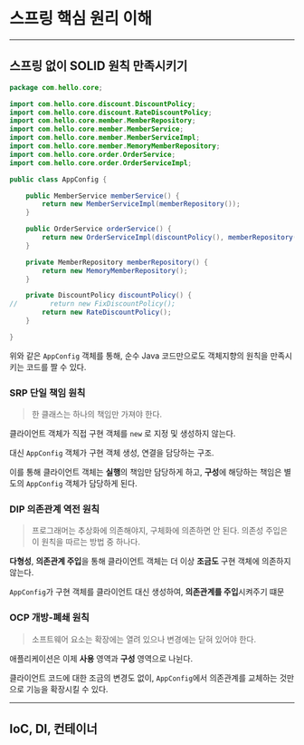 # 스프링 핵심 원리 이해

---

## 스프링 없이 SOLID 원칙 만족시키기

```java
package com.hello.core;

import com.hello.core.discount.DiscountPolicy;
import com.hello.core.discount.RateDiscountPolicy;
import com.hello.core.member.MemberRepository;
import com.hello.core.member.MemberService;
import com.hello.core.member.MemberServiceImpl;
import com.hello.core.member.MemoryMemberRepository;
import com.hello.core.order.OrderService;
import com.hello.core.order.OrderServiceImpl;

public class AppConfig {

    public MemberService memberService() {
        return new MemberServiceImpl(memberRepository());
    }

    public OrderService orderService() {
        return new OrderServiceImpl(discountPolicy(), memberRepository());
    }

    private MemberRepository memberRepository() {
        return new MemoryMemberRepository();
    }

    private DiscountPolicy discountPolicy() {
//        return new FixDiscountPolicy();
        return new RateDiscountPolicy();
    }

}
```




위와 같은 `AppConfig` 객체를 통해, 순수 Java 코드만으로도 객체지향의 원칙을 만족시키는 코드를 짤 수 있다.

### SRP 단일 책임 원칙

> 한 클래스는 하나의 책임만 가져야 한다.

클라이언트 객체가 직접 구현 객체를 `new` 로 지정 및 생성하지 않는다.

대신 `AppConfig` 객체가 구현 객체 생성, 연결을 담당하는 구조.

이를 통해 클라이언트 객체는 **실행**의 책임만 담당하게 하고, **구성**에 해당하는 책임은 별도의 `AppConfig` 객체가 담당하게 된다.

### DIP 의존관계 역전 원칙

> 프로그래머는 추상화에 의존해야지, 구체화에 의존하면 안 된다. 의존성 주입은 이 원칙을 따르는 방법 중 하나다.

**다형성**, **의존관계 주입**을 통해 클라이언트 객체는 더 이상 **조금도** 구현 객체에 의존하지 않는다.

`AppConfig`가 구현 객체를 클라이언트 대신 생성하여, **의존관계를 주입**시켜주기 떄문

### OCP 개방-폐쇄 원칙

> 소프트웨어 요소는 확장에는 열려 있으나 변경에는 닫혀 있어야 한다.

애플리케이션은 이제 **사용** 영역과 **구성** 영역으로 나뉜다.

클라이언트 코드에 대한 조금의 변경도 없이, `AppConfig`에서 의존관계를 교체하는 것만으로 기능을 확장시킬 수 있다.

---

## IoC, DI, 컨테이너


